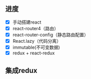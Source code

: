 ## 进度
- [x] 手动搭建react
- [x] react-router4（路由）
- [x] react-router-config（静态路由配置）
- [x] React.lazy（代码分离）
- [x] immutable(不可变数据)
- [x] redux + react-redux

## 集成redux